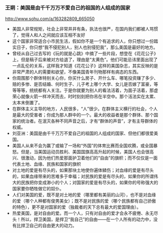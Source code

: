 ### 王朔：美国是由千千万万不爱自己的祖国的人组成的国家
http://www.sohu.com/a/163282809_665050
- 美国人非常规矩，社会上非常井井有条，执法也很严，在国内我们都被人骂惯了，觉得人和人之间就应该互相不友好
- 这个国家非常适合小市民生活，假如你不是一个有追求的人，你只想过一份踏实日子，你只想“我不侵犯别人，别人也别侵犯我”，那么美国是最好的地方。
- 曾经从自己过去写的《玩的就是心跳》中摘了一些片段，想登在《花花公子》上，但是稿子后来被对方给退了，理由是“太黄色”。他们可能忌讳里面出现了一点乱伦的关系，这样我才知道《花花公子》这样的美国杂志，其实反映的是非常严肃的人的需要和欲望，不像美国青年刊物那样有病态的东西。
- 你周围那个群体特别关心你，你买什么房子、开什么车、哪笔投资赚了多少、赔的多惨、是否结婚、何时生子、儿子考上哪个大学、女儿是否嫁了富豪，等等等等，统统都有人关注。于是你就要为别人的看法活着，为面子活着，那虚荣心就像火箭一样冲天而去，时时刻刻把你吊在半空中。那个活法实在太累、太本末倒置了。
- 在群体主义主导的地方，人民很多，“人”很少。在群体主义横行的社会，个人是最大的受害者；你成为那人群中的一个。最大的收益者是那个群体、那个国家的统治者。在泯灭各种不同声音之后，才有“群体的声音”，才有主导群体的权威。
- 刘亚洲：美国是由千千万万不爱自己的祖国的人组成的国家、但他们都很爱美国。
- 美国人从来不会为赢了或输了一场和“外国”的体育比赛而全国欢腾，或全国暴怒。但是，当美国运动员胜利、美国国旗高高升起的时候，美国人也会很高兴、很激动，因为他们热爱那面护卫着他们的“自由”的旗帜；而不仅仅是一面代表土地、血缘、民族和国家的旗帜
- 对土地的爱是有尽头的，如果那块土地使你遍体鳞伤；对血缘的爱是有尽头的，如果血缘带来的苦难多于幸福；对民族的爱是有尽头的，如果你的所谓伟大的民族把你变成渺小的个人；对国家的爱是有尽头的，如果你的号称强大的国家要你牺牲做它的奴仆。
- 人们对美国的爱，既不是对土地的爱（哪里都有美丽的山河），也不是对血缘的爱（哪个人种都有俊男美女）；既不是对民族的爱（哪个民族都有自己骄傲的特色），更不是对国家的爱（独裁者的天下总有最大的爱国理由）。
- 热爱美国，是对自由的爱。而一个人，只有对自由的爱才会永不疲倦、永无尽头！所以，捍卫美国，是捍卫“我自己”的自由——在一个人所有的动力中，没有比捍卫自己的自由更大的动力。